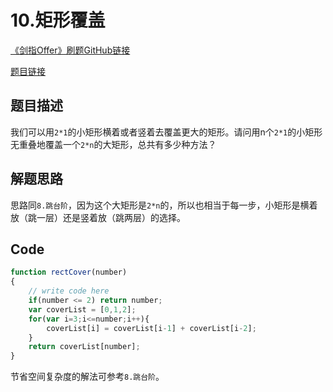 # 10.矩形覆盖

[《剑指Offer》刷题GitHub链接](https://github.com/zhning12/Coding-Interviews)

[题目链接](https://www.nowcoder.com/practice/72a5a919508a4251859fb2cfb987a0e6?tpId=13&tqId=11163&rp=1&ru=/ta/coding-interviews&qru=/ta/coding-interviews/question-ranking)

## 题目描述

我们可以用`2*1`的小矩形横着或者竖着去覆盖更大的矩形。请问用n个`2*1`的小矩形无重叠地覆盖一个`2*n`的大矩形，总共有多少种方法？

## 解题思路
思路同`8.跳台阶`，因为这个大矩形是`2*n`的，所以也相当于每一步，小矩形是横着放（跳一层）还是竖着放（跳两层）的选择。

  
## Code

```javascript
function rectCover(number)
{
    // write code here
    if(number <= 2) return number;
    var coverList = [0,1,2];
    for(var i=3;i<=number;i++){
        coverList[i] = coverList[i-1] + coverList[i-2];
    }
    return coverList[number];
}
```
节省空间复杂度的解法可参考`8.跳台阶`。
